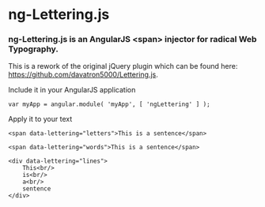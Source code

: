 # ng-Lettering.js

### ng-Lettering.js is an AngularJS &lt;span&gt; injector for radical Web Typography.

This is a rework of the original jQuery plugin which can be found here: https://github.com/davatron5000/Lettering.js.

Include it in your AngularJS application

	var myApp = angular.module( 'myApp', [ 'ngLettering' ] );

Apply it to your text

	<span data-lettering="letters">This is a sentence</span>
	
	<span data-lettering="words">This is a sentence</span>
	
	<div data-lettering="lines">
		This<br/> 
		is<br/> 
		a<br/> 
		sentence
	</div>